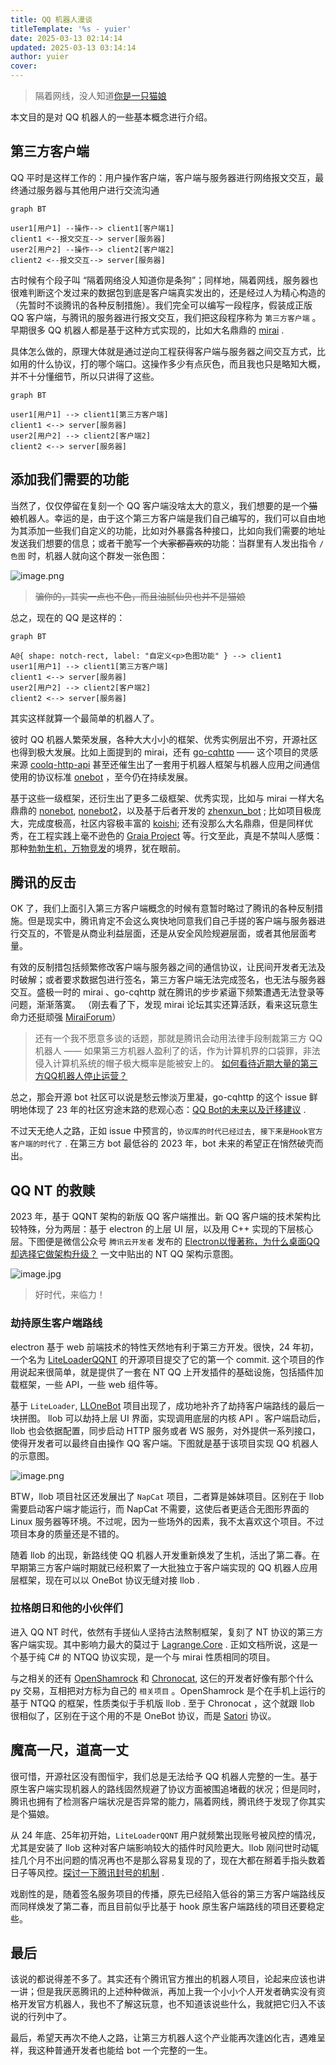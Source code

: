 ```yaml
---
title: QQ 机器人漫谈
titleTemplate: '%s - yuier'
date: 2025-03-13 02:14:14
updated: 2025-03-13 03:14:14
author: yuier
cover: 
---
```


> 隔着网线，没人知道[你是一只猫娘](https://zh.moegirl.org.cn/zh-hans/%E8%B5%9B%E5%8D%9Aoo#.E8.B5.9B.E5.8D.9A.E7.8C.AB.E5.A8.98.2F.E8.B5.9B.E5.8D.9A.E6.B4.97.E8.84.91.E5.92.92)

本文目的是对 QQ 机器人的一些基本概念进行介绍。

<!-- more -->

## 第三方客户端

QQ 平时是这样工作的：用户操作客户端，客户端与服务器进行网络报文交互，最终通过服务器与其他用户进行交流沟通

```mermaid
graph BT

user1[用户1] --操作--> client1[客户端1]
client1 <--报文交互--> server[服务器]
user2[用户2] --操作--> client2[客户端2]
client2 <--报文交互--> server[服务器]
```

古时候有个段子叫 “隔着网络没人知道你是条狗”；同样地，隔着网线，服务器也很难判断这个发过来的数据包到底是客户端真实发出的，还是经过人为精心构造的（先暂时不谈腾讯的各种反制措施）。我们完全可以编写一段程序，假装成正版 QQ 客户端，与腾讯的服务器进行报文交互，我们把这段程序称为 `第三方客户端` 。早期很多 QQ 机器人都是基于这种方式实现的，比如大名鼎鼎的 [mirai](https://github.com/mamoe/mirai) .

具体怎么做的，原理大体就是通过逆向工程获得客户端与服务器之间交互方式，比如用的什么协议，打的哪个端口。这操作多少有点灰色，而且我也只是略知大概，并不十分懂细节，所以只讲得了这些。

```mermaid
graph BT

user1[用户1] --> client1[第三方客户端]
client1 <--> server[服务器]
user2[用户2] --> client2[客户端2]
client2 <--> server[服务器]
```

## 添加我们需要的功能

当然了，仅仅停留在复刻一个 QQ 客户端没啥太大的意义，我们想要的是一个~~猫娘~~机器人。幸运的是，由于这个第三方客户端是我们自己编写的，我们可以自由地为其添加一些我们自定义的功能，比如对外暴露各种接口，比如向我们需要的地址发送我们想要的信息；或者干脆写一个~~大家都喜欢的~~功能：当群里有人发出指令 `/色图` 时，机器人就向这个群发一张色图：

![image.png](https://s2.loli.net/2025/03/12/LzNhMDa5T7ZVnUr.png)

> ~~骗你的，其实一点也不色，而且油腻仙贝也并不是猫娘~~

总之，现在的 QQ 是这样的：

```mermaid
graph BT

A@{ shape: notch-rect, label: "自定义<p>色图功能" } --> client1
user1[用户1] --> client1[第三方客户端]
client1 <--> server[服务器]
user2[用户2] --> client2[客户端2]
client2 <--> server[服务器]
```

其实这样就算一个最简单的机器人了。

彼时 QQ 机器人繁荣发展，各种大大小小的框架、优秀实例层出不穷，开源社区也得到极大发展。比如上面提到的 mirai，还有 [go-cqhttp](https://github.com/Mrs4s/go-cqhttp) —— 这个项目的灵感来源 [coolq-http-api](https://github.com/kyubotics/coolq-http-api) 甚至还催生出了一套用于机器人框架与机器人应用之间通信使用的协议标准 [onebot](https://github.com/botuniverse/onebot) ，至今仍在持续发展。

基于这些一级框架，还衍生出了更多二级框架、优秀实现，比如与 mirai 一样大名鼎鼎的 [nonebot](https://github.com/nonebot/nonebot), [nonebot2](https://github.com/nonebot/nonebot2)，以及基于后者开发的 [zhenxun_bot](https://github.com/HibiKier/zhenxun_bot) ; 比如项目极庞大，完成度极高，社区内容极丰富的 [koishi](https://github.com/koishijs/koishi); 还有没那么大名鼎鼎，但是同样优秀，在工程实践上毫不逊色的 [Graia Project](https://github.com/GraiaProject) 等。行文至此，真是不禁叫人感慨：那种[勃勃生机，万物竞发](https://zh.moegirl.org.cn/zh-hans/%E4%BC%98%E5%8A%BF%E5%9C%A8%E6%88%91)的境界，犹在眼前。

## 腾讯的反击

OK 了，我们上面引入第三方客户端概念的时候有意暂时略过了腾讯的各种反制措施。但是现实中，腾讯肯定不会这么爽快地同意我们自己手搓的客户端与服务器进行交互的，不管是从商业利益层面，还是从安全风险规避层面，或者其他层面考量。

有效的反制措包括频繁修改客户端与服务器之间的通信协议，让民间开发者无法及时破解；或者要求数据包进行签名，第三方客户端无法完成签名，也无法与服务器交互。盛极一时的 mirai 、go-cqhttp 就在腾讯的步步紧逼下频繁遭遇无法登录等问题，渐渐落寞。
（刚去看了下，发现 mirai 论坛其实还算活跃，看来这玩意生命力还挺顽强 [MiraiForum](https://mirai.mamoe.net/)）

> 还有一个我不愿意多谈的话题，那就是腾讯会动用法律手段制裁第三方 QQ 机器人 —— 如果第三方机器人盈利了的话，作为计算机界的口袋罪，非法侵入计算机系统的帽子极大概率是能被安上的。
[如何看待近期大量的第三方QQ机器人停止运营？](https://www.zhihu.com/question/411466505)

总之，那会开源 bot 社区可以说是愁云惨淡万里凝，go-cqhttp 的这个 issue 鲜明地体现了 23 年的社区穷途末路的悲观心态：[QQ Bot的未来以及迁移建议](https://github.com/Mrs4s/go-cqhttp/issues/2471) .

不过天无绝人之路，正如 issue 中预言的，`协议库的时代已经过去, 接下来是Hook官方客户端的时代了` . 在第三方 bot 最低谷的 2023 年，bot 未来的希望正在悄然破壳而出。

## QQ NT 的救赎

2023 年，基于 QQNT 架构的新版 QQ 客户端推出。新 QQ 客户端的技术架构比较特殊，分为两层：基于 electron 的上层 UI 层，以及用 C++ 实现的下层核心层。下图便是微信公众号 `腾讯云开发者` 发布的 [Electron以慢著称，为什么桌面QQ却选择它做架构升级？](https://mp.weixin.qq.com/s/OQA7sUqqC_2yYRPhmxnotA) 一文中贴出的 NT QQ 架构示意图。

![image.jpg](https://s2.loli.net/2025/03/12/MsyjoulJq1OitpK.jpg)

> 好时代，来临力！

### 劫持原生客户端路线

electron 基于 web 前端技术的特性天然地有利于第三方开发。很快，24 年初，一个名为 [LiteLoaderQQNT](https://github.com/LiteLoaderQQNT/LiteLoaderQQNT) 的开源项目提交了它的第一个 commit. 这个项目的作用说起来很简单，就是提供了一套在 NT QQ 上开发插件的基础设施，包括插件加载框架，一些 API，一些 web 组件等。

基于 `LiteLoader`, [LLOneBot](https://github.com/LLOneBot/LLOneBot/tree/main) 项目出现了，成功地补齐了劫持客户端路线的最后一块拼图。 llob 可以劫持上层 UI 界面，实现调用底层的内核 API 。客户端启动后，llob 也会依据配置，同步启动 HTTP 服务或者 WS 服务，对外提供一系列接口，使得开发者可以最终自由操作 QQ 客户端。下图就是基于该项目实现 QQ 机器人的示意图。

![image.png](https://s2.loli.net/2025/03/13/LxCbOjzeVUpME6P.png)

BTW，llob 项目社区还发展出了 `NapCat` 项目，二者算是姊妹项目。区别在于 llob 需要启动客户端才能运行，而 NapCat 不需要，这使后者更适合无图形界面的 Linux 服务器等环境。不过呢，因为一些场外的因素，我不太喜欢这个项目。不过项目本身的质量还是不错的。

随着 llob 的出现，新路线使 QQ 机器人开发重新焕发了生机，活出了第二春。在早期第三方客户端时期就已经积累了一大批独立于客户端实现的 QQ 机器人应用层框架，现在可以以 OneBot 协议无缝对接 llob .

### 拉格朗日和他的小伙伴们

进入 QQ NT 时代，依然有手搓仙人坚持古法熬制框架，复刻了 NT 协议的第三方客户端实现。其中影响力最大的莫过于 [Lagrange.Core](https://github.com/LagrangeDev/Lagrange.Core) . 正如文档所说，这是一个基于纯 C# 的 NTQQ 协议实现，是一个与 mirai 性质相同的项目。

与之相关的还有 [OpenShamrock](https://github.com/whitechi73/OpenShamrock) 和 [Chronocat](https://github.com/chrononeko/chronocat), 这仨的开发者好像有那个什么 py 交易，互相把对方标为自己的 `相关项目` 。OpenShamrock 是个在手机上运行的基于 NTQQ 的框架，性质类似于手机版 llob . 至于 Chronocat ，这个就跟 llob 很相似了，区别在于这个用的不是 OneBot 协议，而是 [Satori](https://satori.js.org/zh-CN/introduction.html) 协议。

## 魔高一尺，道高一丈

很可惜，开源社区没有图恒宇，我们总是无法给予 QQ 机器人完整的一生。基于原生客户端实现机器人的路线固然规避了协议方面被围追堵截的状况；但是同时，腾讯也拥有了检测客户端状况是否异常的能力，隔着网线，腾讯终于发现了你其实是个猫娘。

从 24 年底、25年初开始，`LiteLoaderQQNT` 用户就频繁出现账号被风控的情况，尤其是安装了 llob 这种对客户端影响较大的插件时风险更大。llob 刚问世时动辄挂几个月不出问题的情况再也不是那么容易复现的了，现在大都在掰着手指头数着日子等风控。[探讨一下腾讯封号的机制](https://github.com/LLOneBot/LLOneBot/issues/534) . 

戏剧性的是，随着签名服务项目的传播，原先已经陷入低谷的第三方客户端路线反而同样焕发了第二春，而且目前似乎比基于 hook 原生客户端路线的项目还要稳定些。

## 最后

该说的都说得差不多了。其实还有个腾讯官方推出的机器人项目，论起来应该也讲一讲；但是我厌恶腾讯的上述种种做派，再加上我一个小小个人开发者确实没有资格开发官方机器人，我也不了解这玩意，也不知道该说些什么，我就把它归入不该说的行列中了。

最后，希望天再次不绝人之路，让第三方机器人这个产业能再次逢凶化吉，遇难呈祥，我这种普通开发者也能给 bot 一个完整的一生。